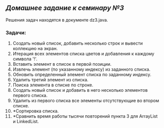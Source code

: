 ## ***Домашнее задание к семинару №3*** ## 
Решения задач находятся в документе dz3.java.
### **Задачи:** ###
1. Создать новый список, добавить несколько строк и вывести коллекцию на экран.
2. Итерация всех элементов списка цветов и добавления к каждому символа '!'.
3. Вставить элемент в список в первой позиции.
4. Извлечь элемент (по указанному индексу) из заданного списка.
5. Обновить определенный элемент списка по заданному индексу.
6. Удалить третий элемент из списка.
7. Поиска элемента в списке по строке.
8. Создать новый список и добавить в него несколько элементов первого списка.
9. Удалить из первого списка все элементы отсутствующие во втором списке.
10. *Сортировка списка.
11. *Сравнить время работы тысячи повторений пункта 3 для ArrayList и LinkedList.
